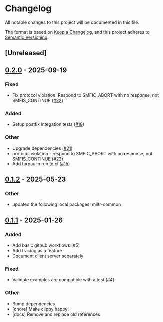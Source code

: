 # Changelog

All notable changes to this project will be documented in this file.

The format is based on [Keep a Changelog](https://keepachangelog.com/en/1.0.0/),
and this project adheres to [Semantic Versioning](https://semver.org/spec/v2.0.0.html).

## [Unreleased]

## [0.2.0](https://github.com/girstenbrei/miltr/compare/miltr-server-v0.1.2...miltr-server-v0.1.3) - 2025-09-19

### Fixed

- Fix protocol violation: Respond to SMFIC_ABORT with no response, not SMFIS_CONTINUE ([#22](https://github.com/girstenbrei/miltr/pull/22))


### Added

- Setup postfix integation tests ([#18](https://github.com/girstenbrei/miltr/pull/18))

### Other

- Upgrade dependencies ([#21](https://github.com/girstenbrei/miltr/pull/21))
- protocol violation - respond to SMFIC_ABORT with no response, not SMFIS_CONTINUE ([#22](https://github.com/girstenbrei/miltr/pull/22))
- Add tarpaulin run to ci ([#15](https://github.com/girstenbrei/miltr/pull/15))

## [0.1.2](https://github.com/girstenbrei/miltr/compare/miltr-server-v0.1.1...miltr-server-v0.1.2) - 2025-05-23

### Other

- updated the following local packages: miltr-common

## [0.1.1](https://github.com/girstenbrei/miltr/compare/miltr-server-v0.1.0...miltr-server-v0.1.1) - 2025-01-26

### Added

- Add basic github workflows (#5)
- Add tracing as a feature
- Document client server separately

### Fixed

- Validate examples are compatible with a test (#4)

### Other

- Bump dependencies
- [chore] Make clippy happy!
- [docs] Remove and replace old references
